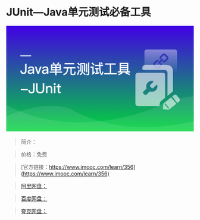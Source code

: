 # JUnit—Java单元测试必备工具

![img](../../assets/5fe442e40001984505400304.jpg)

> 简介：

> 价格：免费

> [官方链接：https://www.imooc.com/learn/356](https://www.imooc.com/learn/356)

> [阿里网盘：]()

> [百度网盘：]()

> [夸克网盘：]()
